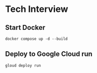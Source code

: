# Tech Interview
## Start Docker

```
docker compose up -d --build
```

## Deploy to Google Cloud run

```
gloud deploy run
```